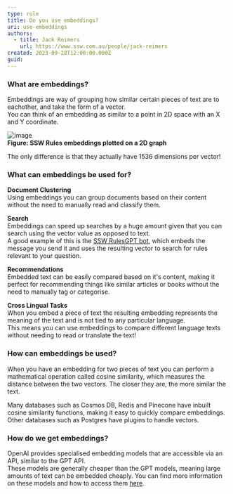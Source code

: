 ```yaml
---
type: rule
title: Do you use embeddings?
uri: use-embeddings
authors:
  - title: Jack Reimers
    url: https://www.ssw.com.au/people/jack-reimers
created: 2023-09-28T12:00:00.000Z
guid:
---
```




<!--endintro-->

### What are embeddings?

Embeddings are way of grouping how similar certain pieces of text are to eachother, and take the form of a vector.  
You can think of an embedding as similar to a point in 2D space with an X and Y coordinate.

![image](https://github.com/jackreimers/SSW.Rules.Content/assets/10693364/f3a04343-a466-4652-8759-4b07f1599762)  
**Figure: SSW Rules embeddings plotted on a 2D graph**

The only difference is that they actually have 1536 dimensions per vector!

### What can embeddings be used for?

**Document Clustering**  
Using embeddings you can group documents based on their content without the need to manually read and classify them.

**Search**  
Embeddings can speed up searches by a huge amount given that you can search using the vector value as opposed to text.  
A good example of this is the [SSW RulesGPT bot](https://rulesgpt.ssw.com.au/), which embeds the message you send it and uses the resulting vector to search for rules relevant to your question.

**Recommendations**  
Embedded text can be easily compared based on it's content, making it perfect for recommending things like similar articles or books without the need to manually tag or categorise.

**Cross Lingual Tasks**  
When you embed a piece of text the resulting embedding represents the meaning of the text and is not tied to any particular language.  
This means you can use embeddings to compare different language texts without needing to read or translate the text!

### How can embeddings be used?

When you have an embedding for two pieces of text you can perform a mathematical operation called cosine similarity, which measures the distance between the two vectors. The closer they are, the more similar the text.

Many databases such as Cosmos DB, Redis and Pinecone have inbuilt cosine similarity functions, making it easy to quickly compare embeddings.
Other databases such as Postgres have plugins to handle vectors.

### How do we get embeddings?

OpenAI provides specialised embedding models that are accessible via an API, similar to the GPT API.  
These models are generally cheaper than the GPT models, meaning large amounts of text can be embedded cheaply. 
You can find more information on these models and how to access them [here](https://platform.openai.com/docs/guides/embeddings/embedding-models).
